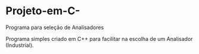 # Projeto-em-C-
Programa para seleção de Analisadores 

Programa simples criado em C++ para facilitar na escolha de um Analisador (Industrial).

